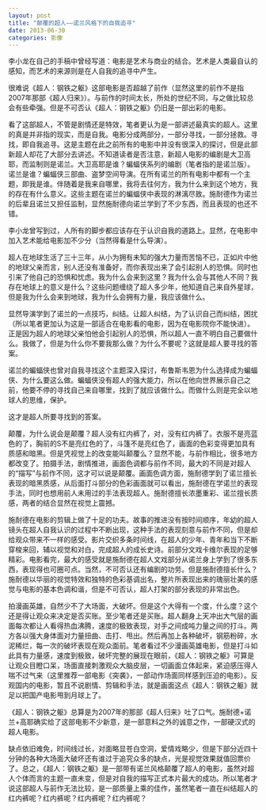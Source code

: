 ```yaml
---
layout: post
title: "颠覆的超人——诺兰风格下的自我追寻"
date: 2013-06-30
categories: 影像
---
```


李小龙在自己的手稿中曾经写道：电影是艺术与商业的结合。艺术是人类最自认的感知，而艺术的来源则是在人自我的追寻中产生。

很难说《超人：钢铁之躯》这部电影是否超越了前作（显然这里的前作不是指2007年那部《超人归来》）。与前作的时间太长，所处的世纪不同，与之做比较总会有些牵强。但是不可否认《超人：钢铁之躯》仍旧是一部出彩的电影。

看了这部超人，不管是剧情还是特效，笔者更认为是一部讲述最真实的超人。这里的真是并非指的现实，而是自我。电影分成两部分，一部分寻找，一部分拯救。寻找，即自我追寻。这是主题在此之前所有的电影中并没有很深入的探讨，但是此部新超人却花了大部分去讲述。不知道读者是否注意，新超人电影的编剧是大卫高耶，而监制则是诺兰。大卫高耶是谁？蝙蝠侠系列的编剧（笔者指的是诺兰版）。诺兰是谁？蝙蝠侠三部曲、盗梦空间导演。在所有诺兰的所有电影中都有一个主题，即我是谁。伴随着是我来自哪里，我将去往何方，我为什么来到这个地方，我的存在有什么意义。这些主题在诺兰的蝙蝠侠中表现的淋漓尽致。施耐德作为诺兰的后辈且诺兰又担任监制，显然施耐德向诺兰学到了不少东西，而且表现的也还不错。

李小龙曾写到过，人所有的脚步都应该存在于认识自我的道路上。显然，在电影中加入艺术能给电影加不少分（当然得看是什么导演）。

超人在地球生活了三十三年，从小为拥有未知的强大力量而苦恼不已，正如片中他的地球父亲而言，别人还没有准备好，而你表现出来了会引起别人的恐惧。同时也引来了他自己的恐惧和忧虑。我为什么会来到这里？我为什么会与其他人不同？我存在地球上的意义是什么？这些问题缠绕了超人多少年，他知道自己来自外星球，但是我为什么会来到地球，我为什么会拥有力量，我应该做什么。

显然导演学到了诺兰的一点技巧，纠结。让超人纠结，为了认识自己而纠结，困扰（所以笔者更加认为这是一部适合在电影看的电影，因为在电影院你不能快进）。正是因为超人的地球父亲怕他会引起别人的恐惧，所以超人一直不明白自己要做什么。我做了，但是为什么你不要我那么做？为什么不要呢？这就是超人要寻找的答案。

诺兰的蝙蝠侠也曾对自我寻找这个主题深入探讨，布鲁斯韦恩为什么选择成为蝙蝠侠、为什么要这么做。蝙蝠侠没有超人的强大能力，所以在他向世界展示自己之前，他要不停的寻找自己来自哪里，找到了就应该做什么。而做什么则是完全以地球人的思维，保护。

这才是超人所要寻找到的答案。

颠覆，为什么说会是颠覆？超人没有红内裤了，对，没有红内裤了。衣服不是亮蓝色的了，胸前的S不是亮红色的了，斗篷不是亮红色了，画面的色彩变得更加具有质感和暗黑。但是凭视觉上的改变能叫颠覆么？显然不能，与前作相比，很多地方都改变了。拍摄手法，剧情推进，画面色调都与前作不同，最大的不同是对超人的“描写”与前作不同，这才可以说是颠覆。画面色调方面，施耐德学到了诺兰擅长表现的暗黑质感，从后面打斗部分的色彩画面就可以看出，施耐德在学诺兰的表现手法，同时也想用前人未用过的手法表现超人。施耐德擅长浓墨重彩、诺兰擅长质感，两者的结合显然在视觉上震撼。

施耐德在电影的剪辑上做了十足的功夫。故事的推进没有按时间顺序，年幼的超人镜头在超人自我认识的过程中不断出现，这种手法的表现刻意与前作不同，但是却给观众带来不一样的感受。影片交织多条时间线，在超人的少年、青年和当下不断穿梭来回，辅以视觉和对白，完成超人的成长史诗。前部分文戏卡维尔表现的足够精彩。电影看完，最大的感受就是施耐德在超人文戏部分从诺兰身上学到了很多东西，表现得也可圈可点。当然，不可否认还有编剧的功劳。但是施耐德擅长什么？施耐德以华丽的视觉特效和独特的色彩基调出名，整片所表现出来的瑰丽壮美的感觉与电影的基本色调和谐，但是不可否认，超人打架的部分表现的非常出色。

拍漫画英雄，自然少不了大场面，大破坏。但是这个大得有一个度，什么度？这个还是得让观众来决定是否买账。至少笔者还是买账。超人翻身上天冲出大气层的画面每次都让人看得热血沸腾，速度的极致表现，对手之间成吨力量之间的打斗。两方各以强大身体面对力量扭曲、击打、甩出。然后再加上各种破坏，钢筋粉碎，水泥稀烂，每一次的破坏表现在观众面前。笔者看过不少漫画英雄电影，但是打斗如此具有力量感，速度到极致，破坏完整的展现在眼前，《超人：钢铁之躯》可算是让观众目瞪口呆，场面直接刺激观众大脑皮层，一切画面立体起来，紧迫感压得人喘不过气来（这里推荐一部电影《突袭》，一部动作场面同样感到压迫的电影）。反观国内的电影，暂且不说剧情、剪辑和手法，就是画面这点《超人：钢铁之躯》就足以把国产电影甩到月球上了。

《超人：钢铁之躯》总算是为2007年的那部《超人归来》吐了口气。施耐德+诺兰+高耶确实给了这部电影不少新意，是一部意料之外的诚意之作，一部硬汉式的超人电影。

缺点依旧难免，时间线过长，对面略显苍白空洞，爱情戏略少，但是下部分近四十分钟的各种大场面大破坏还有谁过于追究众多的缺点，光是视觉效果就值回票价了。总之，《超人：钢铁之躯》是一部带有诺兰风格颠覆了超人的电影，虽然对超人个体而言的主题一直未变，但是对自我的描写正式本片最大的成功。所以笔者才说这部超人与前作无法比较，是一部质量上乘的佳作，虽然笔者一直在纠结超人的红内裤呢？红内裤呢？红内裤呢？红内裤呢？